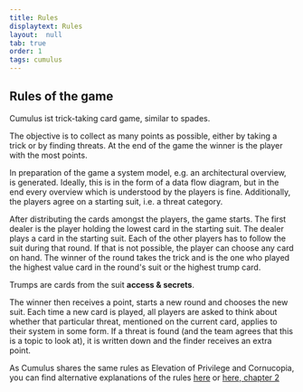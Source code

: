 ```yaml
---
title: Rules
displaytext: Rules
layout:  null
tab: true
order: 1
tags: cumulus
---
```


## Rules of the game

Cumulus ist trick-taking card game, similar to spades.

The objective is to collect as many points as possible, either by taking a trick or by finding threats.
At the end of the game the winner is the player with the most points.

In preparation of the game a system model, e.g. an architectural overview, is generated.
Ideally, this is in the form of a data flow diagram, but in the end every overview which is understood by the players is fine.
Additionally, the players agree on a starting suit, i.e. a threat category.

After distributing the cards amongst the players, the game starts.
The first dealer is the player holding the lowest card in the starting suit.
The dealer plays a card in the starting suit.
Each of the other players has to follow the suit during that round.
If that is not possible, the player can choose any card on hand.
The winner of the round takes the trick and is the one who played the highest value card in the round's suit or the highest trump card.

Trumps are cards from the suit **access & secrets**.

The winner then receives a point, starts a new round and chooses the new suit.
Each time a new card is played, all players are asked to think about whether that particular threat, mentioned on the current card, applies to their system in some form.
If a threat is found (and the team agrees that this is a topic to look at), it is written down and the finder receives an extra point.

As Cumulus shares the same rules as Elevation of Privilege and Cornucopia, you can find alternative explanations of the rules [here](https://owasp.org/www-project-cornucopia/) or [here, chapter 2](http://download.microsoft.com/download/F/A/E/FAE1434F-6D22-4581-9804-8B60C04354E4/EoP_Whitepaper.pdf)
